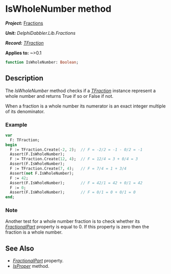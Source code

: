 # IsWholeNumber method

***Project:*** [Fractions](../API.md)

***Unit:*** _DelphiDabbler.Lib.Fractions_

***Record:*** [_TFraction_](./TFraction.md)

**Applies to:** ~>0.1

```pascal
function IsWholeNumber: Boolean;
```

## Description

The _IsWholeNumber_ method checks if a [_TFraction_](./TFraction.md) instance represent a whole number and returns True if so or False if not.

When a fraction is a whole number its numerator is an exact integer multiple of its denominator.

### Example

```pascal
var
  F: TFraction;
begin
  F := TFraction.Create(-2, 2);  // F = -2/2 = -1 - 0/2 = -1
  Assert(F.IsWholeNumber);
  F := TFraction.Create(12, 4);  // F = 12/4 = 3 + 0/4 = 3
  Assert(F.IsWholeNumber);
  F := TFraction.Create(7, 4);   // F = 7/4 = 1 + 3/4
  Assert(not F.IsWholeNumber);
  F := 42;
  Assert(F.IsWholeNumber);       // F = 42/1 = 42 + 0/1 = 42
  F := 0;
  Assert(F.IsWholeNumber);       // F = 0/1 = 0 + 0/1 = 0
end;
```

### Note

Another test for a whole number fraction is to check whether its [_FractionalPart_](./TFraction-FractionalPart.md) property is equal to 0. If this property is zero then the fraction is a whole number.

## See Also

* [_FractionalPart_](./TFraction-FractionalPart.md) property.
* [_IsProper_](./TFraction-IsProper.md) method.
